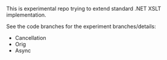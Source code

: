 This is experimental repo trying to extend standard .NET XSLT implementation.  

See the code branches for the experiment branches/details:
* Cancellation
* Orig
* Async
